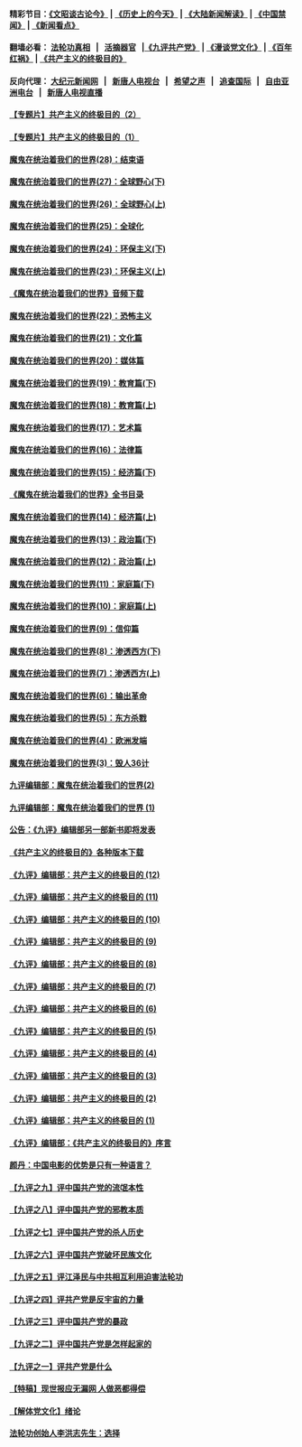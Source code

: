 #### 精彩节目：[《文昭谈古论今》](http://155.138.205.71/wenzhao) | [《历史上的今天》](http://155.138.205.71/today-in-history) | [《大陆新闻解读》](http://155.138.205.71/ntdtv-comedy) | [《中国禁闻》](http://155.138.205.71/ntdtv-news) | [《新闻看点》](http://155.138.205.71/news-insight) 

 #### 翻墙必看： [法轮功真相](http://155.138.205.71:10000/videos/truth.html) &nbsp;&nbsp;|&nbsp;&nbsp; [活摘器官](http://155.138.205.71:10000/videos/res/Organs/) &nbsp;&nbsp;|[《九评共产党》](http://155.138.205.71:10000/videos/jiuping) | [《漫谈党文化》](http://155.138.205.71:10000/videos/mtdwh) | [《百年红祸》](http://155.138.205.71:10000/videos/bnhh) | [《共产主义的终极目的》](http://155.138.205.71:10000/videos/res/zjmd) 

 #### 反向代理： [大纪元新闻网](http://155.138.205.71:10080/) &nbsp;&nbsp;|&nbsp;&nbsp; [新唐人电视台](http://155.138.205.71:8000/) &nbsp;&nbsp;|&nbsp;&nbsp; [希望之声](http://155.138.205.71:8200/) &nbsp;&nbsp;|&nbsp;&nbsp; [追查国际](http://155.138.205.71:10010/) &nbsp;&nbsp;|&nbsp;&nbsp; [自由亚洲电台](http://155.138.205.71:9800/) &nbsp;&nbsp;|&nbsp;&nbsp; [新唐人电视直播](http://155.138.205.71/) 

#### [【专题片】共产主义的终极目的（2）](../pages/nsc422/n11061941.md?t=02280036) 

#### [【专题片】共产主义的终极目的（1）](../pages/nsc422/n11047728.md?t=02280036) 

#### [魔鬼在统治着我们的世界(28)：结束语](../pages/nsc422/n10936246.md?t=02280036) 

#### [魔鬼在统治着我们的世界(27)：全球野心(下)](../pages/nsc422/n10928319.md?t=02280036) 

#### [魔鬼在统治着我们的世界(26)：全球野心(上)](../pages/nsc422/n10900318.md?t=02280036) 

#### [魔鬼在统治着我们的世界(25)：全球化](../pages/nsc422/n10788205.md?t=02280036) 

#### [魔鬼在统治着我们的世界(24)：环保主义(下)](../pages/nsc422/n10695307.md?t=02280036) 

#### [魔鬼在统治着我们的世界(23)：环保主义(上)](../pages/nsc422/n10688613.md?t=02280036) 

#### [《魔鬼在统治着我们的世界》音频下载](../pages/nsc422/n10635553.md?t=02280036) 

#### [魔鬼在统治着我们的世界(22)：恐怖主义](../pages/nsc422/n10614727.md?t=02280036) 

#### [魔鬼在统治着我们的世界(21)：文化篇](../pages/nsc422/n10597706.md?t=02280036) 

#### [魔鬼在统治着我们的世界(20)：媒体篇](../pages/nsc422/n10586579.md?t=02280036) 

#### [魔鬼在统治着我们的世界(19)：教育篇(下)](../pages/nsc422/n10564808.md?t=02280036) 

#### [魔鬼在统治着我们的世界(18)：教育篇(上)](../pages/nsc422/n10526970.md?t=02280036) 

#### [魔鬼在统治着我们的世界(17)：艺术篇](../pages/nsc422/n10499093.md?t=02280036) 

#### [魔鬼在统治着我们的世界(16)：法律篇](../pages/nsc422/n10485969.md?t=02280036) 

#### [魔鬼在统治着我们的世界(15)：经济篇(下)](../pages/nsc422/n10469975.md?t=02280036) 

#### [《魔鬼在统治着我们的世界》全书目录](../pages/nsc422/n10464261.md?t=02280036) 

#### [魔鬼在统治着我们的世界(14)：经济篇(上)](../pages/nsc422/n10457370.md?t=02280036) 

#### [魔鬼在统治着我们的世界(13)：政治篇(下)](../pages/nsc422/n10448270.md?t=02280036) 

#### [魔鬼在统治着我们的世界(12)：政治篇(上)](../pages/nsc422/n10444576.md?t=02280036) 

#### [魔鬼在统治着我们的世界(11)：家庭篇(下)](../pages/nsc422/n10440961.md?t=02280036) 

#### [魔鬼在统治着我们的世界(10)：家庭篇(上)](../pages/nsc422/n10435448.md?t=02280036) 

#### [魔鬼在统治着我们的世界(9)：信仰篇](../pages/nsc422/n10432159.md?t=02280036) 

#### [魔鬼在统治着我们的世界(8)：渗透西方(下)](../pages/nsc422/n10429603.md?t=02280036) 

#### [魔鬼在统治着我们的世界(7)：渗透西方(上)](../pages/nsc422/n10426013.md?t=02280036) 

#### [魔鬼在统治着我们的世界(6)：输出革命](../pages/nsc422/n10421536.md?t=02280036) 

#### [魔鬼在统治着我们的世界(5)：东方杀戮](../pages/nsc422/n10417707.md?t=02280036) 

#### [魔鬼在统治着我们的世界(4)：欧洲发端](../pages/nsc422/n10414890.md?t=02280036) 

#### [魔鬼在统治着我们的世界(3)：毁人36计](../pages/nsc422/n10411583.md?t=02280036) 

#### [九评编辑部：魔鬼在统治着我们的世界(2)](../pages/nsc422/n10410036.md?t=02280036) 

#### [九评编辑部：魔鬼在统治着我们的世界 (1)](../pages/nsc422/n10406825.md?t=02280036) 

#### [公告：《九评》编辑部另一部新书即将发表](../pages/nsc422/n10405104.md?t=02280036) 

#### [《共产主义的终极目的》各种版本下载](../pages/nsc422/n10022138.md?t=02280036) 

#### [《九评》编辑部：共产主义的终极目的 (12)](../pages/nsc422/n9933272.md?t=02280036) 

#### [《九评》编辑部：共产主义的终极目的 (11)](../pages/nsc422/n9924973.md?t=02280036) 

#### [《九评》编辑部：共产主义的终极目的 (10)](../pages/nsc422/n9920883.md?t=02280036) 

#### [《九评》编辑部：共产主义的终极目的 (9)](../pages/nsc422/n9916363.md?t=02280036) 

#### [《九评》编辑部：共产主义的终极目的 (8)](../pages/nsc422/n9912488.md?t=02280036) 

#### [《九评》编辑部：共产主义的终极目的 (7)](../pages/nsc422/n9901176.md?t=02280036) 

#### [《九评》编辑部：共产主义的终极目的 (6)](../pages/nsc422/n9899359.md?t=02280036) 

#### [《九评》编辑部：共产主义的终极目的 (5)](../pages/nsc422/n9893174.md?t=02280036) 

#### [《九评》编辑部：共产主义的终极目的 (4)](../pages/nsc422/n9891246.md?t=02280036) 

#### [《九评》编辑部：共产主义的终极目的 (3)](../pages/nsc422/n9879879.md?t=02280036) 

#### [《九评》编辑部：共产主义的终极目的 (2)](../pages/nsc422/n9876205.md?t=02280036) 

#### [《九评》编辑部：共产主义的终极目的 (1)](../pages/nsc422/n9865857.md?t=02280036) 

#### [《九评》编辑部：《共产主义的终极目的》序言](../pages/nsc422/n9862666.md?t=02280036) 

#### [颜丹：中国电影的优势是只有一种语言？](../pages/nsc422/n9583062.md?t=02280036) 

#### [【九评之九】评中国共产党的流氓本性](../pages/nsc422/n737542.md?t=02280036) 

#### [【九评之八】评中国共产党的邪教本质](../pages/nsc422/n735942.md?t=02280036) 

#### [【九评之七】评中国共产党的杀人历史](../pages/nsc422/n733806.md?t=02280036) 

#### [【九评之六】评中国共产党破坏民族文化](../pages/nsc422/n731667.md?t=02280036) 

#### [【九评之五】评江泽民与中共相互利用迫害法轮功](../pages/nsc422/n730058.md?t=02280036) 

#### [【九评之四】评共产党是反宇宙的力量](../pages/nsc422/n727814.md?t=02280036) 

#### [【九评之三】评中国共产党的暴政](../pages/nsc422/n725597.md?t=02280036) 

#### [【九评之二】评中国共产党是怎样起家的](../pages/nsc422/n723946.md?t=02280036) 

#### [【九评之一】评共产党是什么](../pages/nsc422/n722529.md?t=02280036) 

#### [【特稿】现世报应无漏网 人做恶都得偿](../pages/nsc422/n4215167.md?t=02280036) 

#### [【解体党文化】绪论](../pages/nsc422/n1449356.md?t=02280036) 

#### [法轮功创始人李洪志先生：选择](../pages/nsc422/n3580738.md?t=02280036) 

